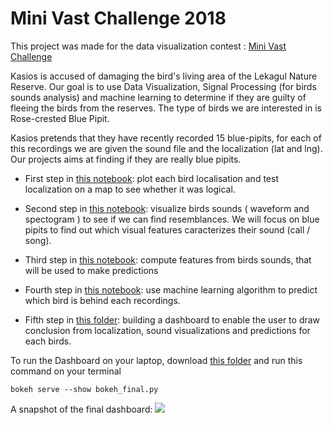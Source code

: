 # Mini Vast Challenge 2018

This project was made for the data visualization contest : [Mini Vast Challenge](http://www.vacommunity.org/VAST+Challenge+2018)

Kasios is accused of damaging the bird's living area of the Lekagul Nature Reserve. Our goal is to use Data Visualization, Signal Processing (for birds sounds analysis) and machine learning to determine if they are guilty of fleeing the birds from the reserves. The type of birds we are interested in is Rose-crested Blue Pipit.

Kasios pretends that they have recently recorded 15 blue-pipits, for each of this recordings we are given the sound file and the localization (lat and lng). Our projects aims at finding if they are really blue pipits.

- First step in [this notebook](https://github.com/EulalieFy/Mini-Vast-Challenge-2018/blob/master/Birds%20Location.ipynb): plot each bird localisation and test localization on a map to see whether it was logical.

- Second step in [this notebook](https://github.com/EulalieFy/Mini-Vast-Challenge-2018/blob/master/Sound%20Visualizations.ipynb): visualize birds sounds ( waveform and spectogram ) to see if we can find resemblances. We will focus on blue pipits to find out which visual features caracterizes their sound (call / song).

- Third step in [this notebook](https://github.com/EulalieFy/Mini-Vast-Challenge-2018/blob/master/Features%20extraction.ipynb):  compute features from birds sounds, that will be used to make predictions

- Fourth step in [this notebook](https://github.com/EulalieFy/Mini-Vast-Challenge-2018/blob/master/Classification%20and%20Conclusion.ipynb): use machine learning algorithm to predict which bird is behind each recordings.

- Fifth step in [this folder](https://github.com/EulalieFy/Mini-Vast-Challenge-2018/tree/master/Dashboard): building a dashboard to enable the user to draw conclusion from localization, sound visualizations and predictions for each birds.

To run the Dashboard on your laptop, download [this folder](https://github.com/EulalieFy/Mini-Vast-Challenge-2018/tree/master/Dashboard) and run this command on your terminal
```
bokeh serve --show bokeh_final.py
```

A snapshot of the final dashboard:
![](https://github.com/EulalieFy/Mini-Vast-Challenge-2018/blob/master/Snapshot_dashboard.png)
